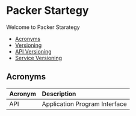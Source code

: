 # Packer Startegy

Welcome to Packer Starategy

+ [Acronyms](#acronyms)
+ [Versioning](./README-VERSIONING.md)
+ [API Versioning](./API-VERSIONING.md)
+ [Service Versioning](./SERVICE-VERSIONING.md)

<a name="acronyms"></a>

## Acronyms

| Acronym | Description                   |
| :------ | :----------                   |
| API     | Application Program Interface |
